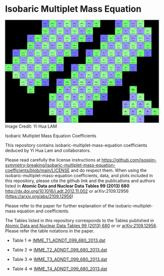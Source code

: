 # Isobaric Multiplet Mass Equation
 
![Isobaric multiplet Logo](https://github.com/lamyihua/isobaric-multiplet-mass-equation/blob/main/Model_Space_pSDpf_modified.png)
Image Credit: Yi Hua LAM

Isobaric Multiplet Mass Equation Coefficients

This repository contains isobaric-multiplet-mass-equation coefficients deduced by Yi Hua Lam and collaborators.

Please read carefully the license instructions at https://github.com/isospin-symmetry-breaking/isobaric-multiplet-mass-equation-coefficients/blob/main/LICENSE and do respect them. When using the isobaric-multiplet-mass-equation coefficients, data, and plots included in this repository, please cite the github link and the publications and authors listed in **Atomic Data and Nuclear Data Tables 99 (2013) 680** http://dx.doi.org/10.1016/j.adt.2012.11.002 or arXiv:2109.12956 (https://arxiv.org/abs/2109.12956)

Please refer to the paper for further explanation of the isobaric-multiplet-mass equation and coefficients.

The Tables listed in this repository corresponds to the Tables published in [Atomic Data and Nuclear Data Tables 99 (2013) 680](http://dx.doi.org/10.1016/j.adt.2012.11.002) or or [arXiv:2109.12956](https://arxiv.org/abs/2109.12956). Please refer the table notations in the paper.


- Table 1 => [IMME_T1_ADNDT_099_680_2013.dat](https://github.com/lamyihua/isobaric-multiplet-mass-equation/blob/main/IMME_T1_ADNDT_099_680_2013.dat)

- Table 2 => [IMME_T2_ADNDT_099_680_2013.dat](https://github.com/lamyihua/isobaric-multiplet-mass-equation/blob/main/IMME_T2_ADNDT_099_680_2013.dat)

- Table 3 => [IMME_T3_ADNDT_099_680_2013.dat](https://github.com/lamyihua/isobaric-multiplet-mass-equation/blob/main/IMME_T3_ADNDT_099_680_2013.dat)

- Table 4 => [IMME_T4_ADNDT_099_680_2013.dat](https://github.com/lamyihua/isobaric-multiplet-mass-equation/blob/main/IMME_T4_ADNDT_099_680_2013.dat)
